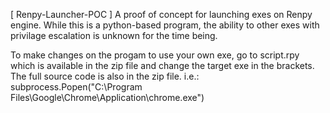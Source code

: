  [ Renpy-Launcher-POC ]
A proof of concept for launching exes on Renpy engine.
While this is a python-based program, the ability to other exes with privilage escalation is unknown for the time being.

To make changes on the progam to use your own exe, go to script.rpy which is available in the zip file and change the target exe in the brackets. The full source code 
is also in the zip file.
i.e.: subprocess.Popen("C:\Program Files\Google\Chrome\Application\chrome.exe")
